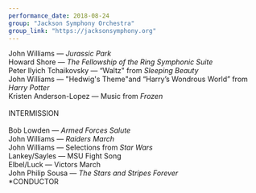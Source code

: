```yaml
---
performance_date: 2018-08-24
group: "Jackson Symphony Orchestra"
group_link: "https://jacksonsymphony.org"
---
```

John Williams — _Jurassic Park_<br/>
Howard Shore — _The Fellowship of the Ring Symphonic Suite_<br/>
Peter Ilyich Tchaikovsky — “Waltz" from _Sleeping Beauty_<br/>
John Williams — "Hedwig's Theme"and “Harry’s Wondrous World” from _Harry Potter_<br/>
Kristen Anderson-Lopez — Music from _Frozen_<br/>
<br/>
INTERMISSION<br/>
<br/>
Bob Lowden — _Armed Forces Salute_<br/>
John Williams — _Raiders March_<br/>
John Williams — Selections from _Star Wars_<br/>
Lankey/Sayles — MSU Fight Song<br/>
Elbel/Luck — Victors March<br/>
John Philip Sousa — _The Stars and Stripes Forever_<br/>
*CONDUCTOR
